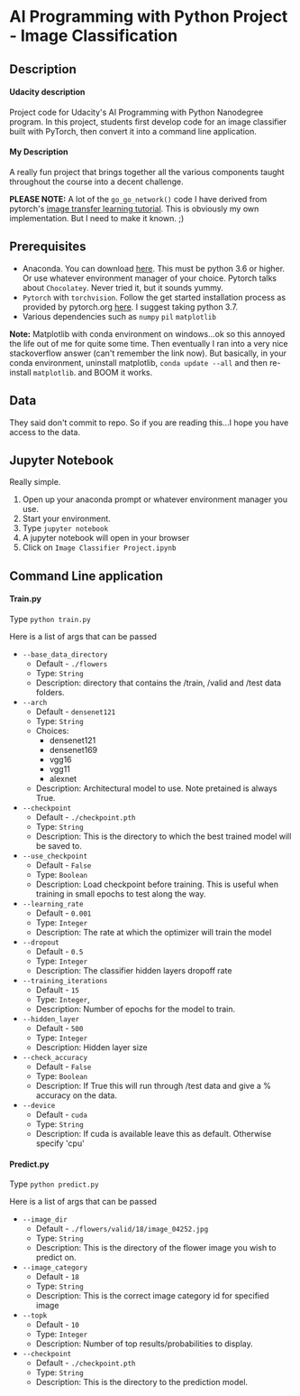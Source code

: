 # AI Programming with Python Project - Image Classification

## Description
#### Udacity description
Project code for Udacity's AI Programming with Python Nanodegree program. In this project, students first develop code for an image classifier built with PyTorch, then convert it into a command line application.
#### My Description
A really fun project that brings together all the various components taught throughout the course into a decent challenge.

**PLEASE NOTE:**
A lot of the `go_go_network()` code I have derived from pytorch's [image transfer learning tutorial](https://pytorch.org/tutorials/beginner/transfer_learning_tutorial.html). This is obviously my own implementation. But I need to make it known. ;)
## Prerequisites
* Anaconda. You can download [here](https://www.anaconda.com/download/). This must be python 3.6 or higher. Or use whatever environment manager of your choice. Pytorch talks about `Chocolatey`. Never tried it, but it sounds yummy.
* `Pytorch` with `torchvision`. Follow the get started installation process as provided by pytorch.org [here](https://pytorch.org/get-started/locally/). I suggest taking python 3.7.
* Various dependencies such as `numpy` `pil` `matplotlib`

**Note:** Matplotlib with conda environment on windows...ok so this annoyed the life out of me for quite some time. Then eventually I ran into a very nice stackoverflow answer (can't remember the link now). But basically, in your conda environment, uninstall matplotlib, `conda update --all` and then re-install `matplotlib`. and BOOM it works.

## Data
They said don't commit to repo. So if you are reading this...I hope you have access to the data.

## Jupyter Notebook
Really simple.
1. Open up your anaconda prompt or whatever environment manager you use.
2. Start your environment.
3. Type `jupyter notebook`
4. A jupyter notebook will open in your browser
5. Click on `Image Classifier Project.ipynb`

## Command Line application
#### Train.py
Type `python train.py`

Here is a list of args that can be passed
* `--base_data_directory`
  * Default - `./flowers`
  * Type: `String`
  * Description: directory that contains the /train, /valid and /test data folders.
* `--arch`
  * Default - `densenet121`
  * Type: `String`
  * Choices:
    * densenet121
    * densenet169
    * vgg16
    * vgg11
    * alexnet
  * Description: Architectural model to use. Note pretained is always True.
* `--checkpoint`
  * Default - `./checkpoint.pth`
  * Type: `String`
  * Description: This is the directory to which the best trained model will be saved to.
* `--use_checkpoint`
  * Default - `False`
  * Type: `Boolean`
  * Description: Load checkpoint before training. This is useful when training in small epochs to test along the way.
* `--learning_rate`
  * Default - `0.001`
  * Type: `Integer`
  * Description: The rate at which the optimizer will train the model
* `--dropout`
  * Default - `0.5`
  * Type: `Integer`
  * Description: The classifier hidden layers dropoff rate
* `--training_iterations`
  * Default - `15`
  * Type: `Integer`,
  * Description: Number of epochs for the model to train.
* `--hidden_layer`
  * Default - `500`
  * Type: `Integer`
  * Description: Hidden layer size
* `--check_accuracy`
  * Default - `False`
  * Type: `Boolean`
  * Description: If True this will run through /test data and give a % accuracy on the data.
* `--device`
  * Default - `cuda`
  * Type: `String`
  * Description: If cuda is available leave this as default. Otherwise specify 'cpu'

#### Predict.py
Type `python predict.py`

Here is a list of args that can be passed
* `--image_dir`
  * Default - `./flowers/valid/18/image_04252.jpg`
  * Type: `String`
  * Description: This is the directory of the flower image you wish to predict on.
* `--image_category`
  * Default - `18`
  * Type: `String`
  * Description: This is the correct image category id for specified image
* `--topk`
  * Default - `10`
  * Type: `Integer`
  * Description: Number of top results/probabilities to display.
* `--checkpoint`
  * Default - `./checkpoint.pth`
  * Type: `String`
  * Description: This is the directory to the prediction model.
